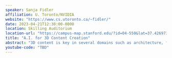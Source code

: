 ```yaml
---
speaker: Sanja Fidler
affiliation: U. Toronto/NVIDIA
website: "https://www.cs.utoronto.ca/~fidler/"
date: 2023-04-21T12:30:00-0000
location: Skilling Auditorium
location-url: "https://campus-map.stanford.edu/?id=04-550&lat=37.42697371527761&lng=-122.17280664808126&zoom=18&srch=undefined"
title: "A.I. for 3D Content Creation"
abstract: "3D content is key in several domains such as architecture, film, gaming, robotics, and lies in the heart of the metaverse applications. However, creating 3D content can be very time consuming -- the artists need to sculpt high quality 3d assets, compose them into large worlds, and bring these worlds to life by writing behaviour models that drive the agents around in the world. In this talk, I'll present some of our ongoing efforts on creating virtual worlds with A.I., with the focus on street level simulation for autonomous driving."
youtube-code: "TBD"
---
```

